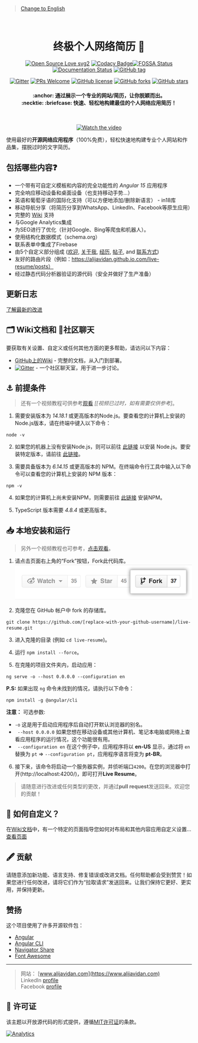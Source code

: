 > [Change to English](https://github.com/alijavidan/live-resume/blob/master/README.md)

<h1 align="center">
  <br>
  终极个人网络简历 📃
  <br>
</h1>

<div align="center">
  
[![Open Source Love svg2](https://badges.frapsoft.com/os/v2/open-source.svg?v=103)](https://GitHub.com/alijavidan/live-resume/stargazers/) [![Codacy Badge](https://app.codacy.com/project/badge/Grade/6f04e1e3103a4af58e5398e23106bb93)](https://www.codacy.com/manual/alijavidan/live-resume?utm_source=github.com&amp;utm_medium=referral&amp;utm_content=alijavidan/live-resume&amp;utm_campaign=Badge_Grade)[![FOSSA Status](https://app.fossa.com/api/projects/git%2Bgithub.com%2Falijavidan%2Flive-resume.svg?type=shield)](https://app.fossa.com/projects/git%2Bgithub.com%2Falijavidan%2Flive-resume?ref=badge_shield) [![Documentation Status](https://readthedocs.org/projects/ansicolortags/badge/?version=latest)](https://github.com/alijavidan/live-resume/wiki) [![GitHub tag](https://img.shields.io/github/tag/alijavidan/live-resume.svg)](https://github.com/alijavidan/live-resume/tags/)

 [![Gitter](https://badges.gitter.im/live-resume/community.svg)](https://gitter.im/live-resume/community?utm_source=badge&utm_medium=badge&utm_campaign=pr-badge) [![PRs Welcome](https://img.shields.io/badge/PRs-welcome-brightgreen.svg?style=flat-square)](http://makeapullrequest.com) [![GitHub license](https://img.shields.io/github/license/Naereen/StrapDown.js.svg)](https://opensource.org/licenses/MIT) [![GitHub forks](https://img.shields.io/github/forks/alijavidan/live-resume.svg?style=social&label=Fork&maxAge=259100)](https://GitHub.com/alijavidan/live-resume/network/) [![GitHub stars](https://img.shields.io/github/stars/alijavidan/live-resume.svg?style=social&label=Star&maxAge=259100)](https://GitHub.com/alijavidan/live-resume/stargazers/)

</div>

<h4 align="center">
:anchor: 通过展示一个专业的网站/简历，让你脱颖而出。
  <br>:necktie: :briefcase: 快速、轻松地构建最佳的个人网络应用简历！
</h4>

<div align="center">
<br>

[![Watch the video](/markdown/LiveResumeGuilhermeBorgesBastos-v7.1.gif)](https://alijavidan.github.io.com/live-resume/?source=github)

</div>

使用最好的**开源网络应用程序**（100%免费），轻松快速地构建专业个人网站和作品集，摆脱过时的文字简历。

## 包括哪些内容❓

* 一个带有可自定义模板和内容的完全功能性的 _Angular 15_ 应用程序
* 完全响应移动设备和桌面设备（也支持移动手势...）
* 英语和葡萄牙语的国际化支持（可以方便地添加/删除新语言） - in18库
* 移动导航分享（将简历分享到WhatsApp、LinkedIn、Facebook等原生应用）
* 完整的 [Wiki](https://github.com/alijavidan/live-resume/wiki) 支持
* 与Google Analytics集成
* 为SEO进行了优化（针对Google、Bing等爬虫和机器人）。
* 使用结构化数据模式（schema.org）
* 联系表单中集成了Firebase
* 由5个自定义部分组成 ([欢迎](https://alijavidan.github.io.com/live-resume/), [关于我](https://alijavidan.github.io.com/live-resume/about), [经历](https://alijavidan.github.io.com/live-resume/experience), [帖子](https://alijavidan.github.io.com/live-resume/posts), and [联系方式](https://alijavidan.github.io.com/live-resume/contact))
* 友好的路由片段（例如：https://alijavidan.github.io.com/live-resume/posts）
* 经过静态代码分析器验证的源代码（安全并做好了生产准备）

## 更新日志
[了解最新的改进](https://github.com/alijavidan/live-resume/CHANGELOG.md)

## 🗂 Wiki文档和 💬社区聊天
要获取有关设置、自定义或任何其他方面的更多帮助，请访问以下内容：

* [GitHub上的Wiki](https://github.com/alijavidan/live-resume/wiki) - 完整的文档，从入门到部署。
* [![Gitter](https://badges.gitter.im/live-resume/community.svg)](https://gitter.im/live-resume/community?utm_source=badge&utm_medium=badge&utm_campaign=pr-badge) - 一个社区聊天室，用于进一步讨论。

## ⚓ 前提条件

> 还有一个视频教程可供参考[观看](https://youtu.be/SmSCux_qx_Q) _[[视频已过时，如有需要仅供参考]_。

1. 需要安装版本为 _14.18.1_ 或更高版本的Node.js。要查看您的计算机上安装的Node.js版本，请在终端中键入以下命令：
```
node -v
```

2. 如果您的机器上没有安装Node.js，则可以前往 [此链接](https://nodejs.org/en/download/) 以安装 Node.js。要安装特定版本，请前往 [此链接](https://nodejs.org/en/download/)。

3. 需要具备版本为 _6.14.15_ 或更高版本的 NPM。在终端命令行工具中输入以下命令可以查看您的计算机上安装的 NPM 版本：
```
npm -v
```

4. 如果您的计算机上尚未安装NPM，则需要前往 [此链接](https://www.npmjs.com/get-npm) 安装NPM。

5. TypeScript 版本需要 _4.8.4_ 或更高版本。 

## 📥 本地安装和运行

> 另外一个视频教程也可参考，[点击观看](https://youtu.be/SmSCux_qx_Q)。

1. 请点击页面右上角的“Fork”按钮，Fork此代码库。
[![学习如何fork GitHub项目](/markdown/fork.png?cache=off)](https://guides.github.com/activities/forking/)

2. 克隆您在 GitHub 帐户中 fork 的存储库。
```
git clone https://github.com/[replace-with-your-github-username]/live-resume.git
```

3. 进入克隆的目录 (例如 `cd live-resume`)。

4. 运行 `npm install --force`。

5. 在克隆的项目文件夹内，启动应用：
```
ng serve -o --host 0.0.0.0 --configuration en
```

**P.S:** 如果出现 `ng` 命令未找到的情况，请执行以下命令：
```
npm install -g @angular/cli
```

**注意：** 可选参数:
* `-o` 这是用于启动应用程序后自动打开默认浏览器的别名。
* ` --host 0.0.0.0` 如果您想在移动设备或其他计算机、笔记本电脑或网络上查看应用程序的运行情况，这个功能很有用。
* ` --configuration en` 在这个例子中，应用程序将以 **en-US** 显示，通过将 `en` 替换为 `pt` => `--configuration pt`，应用程序语言将变为 **pt-BR**。

6. 接下来，该命令将启动一个服务器实例，并侦听端口`4200`。在您的浏览器中打开(http://localhost:4200/)，即可打开**Live Resume**。

> 请随意进行改进或任何类型的更改，并通过**pull request**发送回来。欢迎您的贡献！

## 🔨 如何自定义？

在[Wiki文档](https://github.com/alijavidan/live-resume/wiki/applying-customizations)中，有一个特定的页面指导您如何对布局和其他内容应用自定义设置...[查看页面](https://github.com/alijavidan/live-resume/wiki/applying-customizations)

## 🖋 贡献

请随意添加新功能、语言支持、修复错误或改进文档。任何帮助都会受到赞赏！如果您进行任何改进，请将它们作为“拉取请求”发送回来。让我们保持它更好、更实用，并保持更新。

## 赞扬

这个项目使用了许多开源软件包：

- [Angular](https://github.com/angular)
- [Angular CLI](https://cli.angular.io)
- [Navigator Share](https://www.npmjs.com/package/ng-navigator-share)
- [Font Awesome](https://fontawesome.com)

---

> 网站： [www.alijavidan.com](https://www.alijavidan.com)<br>
> LinkedIn [profile](https://www.linkedin.com/in/alijavidan)<br>
> Facebook [profile](https://www.facebook.com/guilherme.borgesbastos)

## 📝 许可证

该主题以开放源代码的形式提供，遵循[MIT许可证](https://opensource.org/licenses/MIT)的条款。

[![Analytics](https://ga-beacon.appspot.com/UA-168686195-1/live-resume/home-page?pixel)](https://github.com/igrigorik/ga-beacon)
